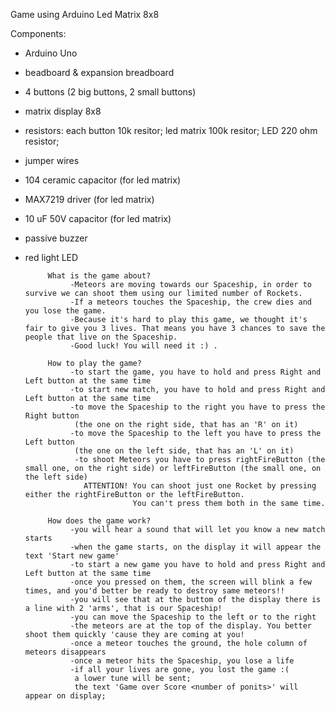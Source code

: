 Game using Arduino Led Matrix 8x8
          
  Components: 
  * Arduino Uno
  * beadboard & expansion breadboard
  * 4 buttons (2 big buttons, 2 small buttons)
  * matrix display 8x8
  * resistors: each button 10k resitor;  led matrix 100k resitor; LED 220 ohm resistor;
  * jumper wires                  
  * 104 ceramic capacitor (for led matrix)
  * MAX7219 driver (for led matrix)
  * 10 uF 50V capacitor (for led matrix)
  * passive buzzer
  * red light LED
 
                   
             What is the game about? 
                  -Meteors are moving towards our Spaceship, in order to survive we can shoot them using our limited number of Rockets.
                  -If a meteors touches the Spaceship, the crew dies and you lose the game.
                  -Because it's hard to play this game, we thought it's fair to give you 3 lives. That means you have 3 chances to save the people that live on the Spaceship.
                  -Good luck! You will need it :) .
                      
             How to play the game?
                  -to start the game, you have to hold and press Right and Left button at the same time
                  -to start new match, you have to hold and press Right and Left button at the same time
                  -to move the Spaceship to the right you have to press the Right button 
                   (the one on the right side, that has an 'R' on it)
                  -to move the Spaceship to the left you have to press the Left button 
                   (the one on the left side, that has an 'L' on it)
                   -to shoot Meteors you have to press rightFireButton (the small one, on the right side) or leftFireButton (the small one, on the left side)
                     ATTENTION! You can shoot just one Rocket by pressing either the rightFireButton or the leftFireButton.
                                You can't press them both in the same time.
             
             How does the game work?
                  -you will hear a sound that will let you know a new match starts
                  -when the game starts, on the display it will appear the text 'Start new game'
                  -to start a new game you have to hold and press Right and Left button at the same time
                  -once you pressed on them, the screen will blink a few times, and you'd better be ready to destroy same meteors!!
                  -you will see that at the buttom of the display there is a line with 2 'arms', that is our Spaceship!
                  -you can move the Spaceship to the left or to the right
                  -the meteors are at the top of the display. You better shoot them quickly 'cause they are coming at you!
                  -once a meteor touches the ground, the hole column of meteors disappears
                  -once a meteor hits the Spaceship, you lose a life
                  -if all your lives are gone, you lost the game :(
                   a lower tune will be sent; 
                   the text 'Game over Score <number of ponits>' will appear on display;
                  
                  
                  
                  
               
                      
